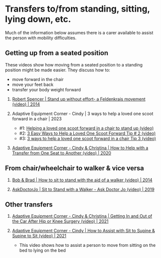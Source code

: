 # Transfers to/from standing, sitting, lying down, etc.

Much of the information below assumes there is a carer available to assist the person
with mobility difficulties.


## Getting up from a seated position

These videos show how moving from a seated position to a standing position might be made easier. They discuss how to:

- move forward in the chair
- move your feet back
- transfer your body weight forward


1. [Robert Spencer | Stand up without effort- a Feldenkrais movement (video) | 2014](https://www.youtube.com/watch?v=cDURAYq15CI)

1. Adaptive Equipment Corner - Cindy | 3 ways to help a loved one scoot forward in a chair | 2023
   - #1: [Helping a loved one scoot forward in a chair to stand up (video)](https://www.youtube.com/watch?v=sb1IYTJ2Zrc)
   - #2: [3 Easy Ways to Help a Loved One Scoot Forward Tip # 2 (video)](https://www.youtube.com/watch?v=gJXOLkfqsBE)
   - #3: [3 ways to help a loved one scoot forward in a chair Tip 3 (video)](https://www.youtube.com/watch?v=PW4SimPbHPo)

1. [Adaptive Equipment Corner - Cindy & Christina | How to Help with a Transfer from One Seat to Another (video) | 2020](https://www.youtube.com/watch?v=EK4KmTFLME8)


## From chair/wheelchair to walker & vice versa

1. [Bob & Brad | How to sit to stand with the aid of a walker (video) | 2014](https://www.youtube.com/watch?v=6jHB_gckNp0)

1. [AskDoctorJo | Sit to Stand with a Walker - Ask Doctor Jo (video) | 2019](https://www.youtube.com/watch?v=D3gsPxbe9RA)


## Other transfers

1. [Adaptive Equipment Corner - Cindy & Christina | Getting In and Out of the Car After Hip or Knee Surgery (video) | 2021](https://www.youtube.com/watch?v=x70fpOebdZA)

1. [Adaptive Equipment Corner - Cindy | How to Assist with Sit to Supine & Supine to Sit (video) | 2021](https://www.youtube.com/watch?v=nPfpFk07TVM)
   - This video shows how to assist a person to move from sitting on the bed to lying on the bed

